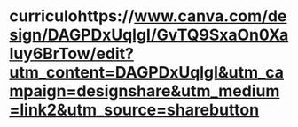 # curriculohttps://www.canva.com/design/DAGPDxUqlgI/GvTQ9SxaOn0XaIuy6BrTow/edit?utm_content=DAGPDxUqlgI&utm_campaign=designshare&utm_medium=link2&utm_source=sharebutton

